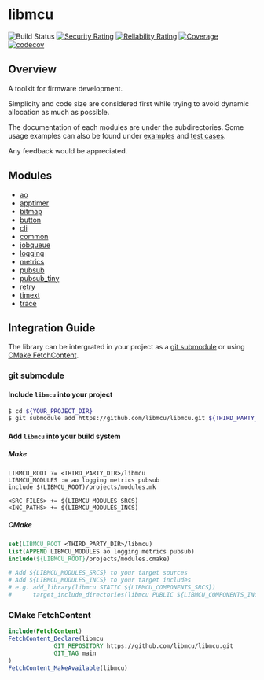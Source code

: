 # libmcu
![Build Status](https://github.com/onkwon/libmcu/workflows/build/badge.svg)
[![Security Rating](https://sonarcloud.io/api/project_badges/measure?project=onkwon_libmcu&metric=security_rating)](https://sonarcloud.io/dashboard?id=onkwon_libmcu)
[![Reliability Rating](https://sonarcloud.io/api/project_badges/measure?project=onkwon_libmcu&metric=reliability_rating)](https://sonarcloud.io/dashboard?id=onkwon_libmcu)
[![Coverage](https://sonarcloud.io/api/project_badges/measure?project=onkwon_libmcu&metric=coverage)](https://sonarcloud.io/dashboard?id=onkwon_libmcu)
[![codecov](https://codecov.io/gh/onkwon/libmcu/branch/master/graph/badge.svg?token=KBLNIEKUF4)](https://codecov.io/gh/onkwon/libmcu)

## Overview
A toolkit for firmware development.

Simplicity and code size are considered first while trying to avoid dynamic
allocation as much as possible.

The documentation of each modules are under the subdirectories. Some usage
examples can also be found under [examples](examples) and [test cases](tests/src).

Any feedback would be appreciated.

## Modules
* [ao](modules/ao)
* [apptimer](modules/apptimer)
* [bitmap](modules/bitmap)
* [button](modules/button)
* [cli](modules/cli)
* [common](modules/common)
* [jobqueue](modules/jobqueue)
* [logging](modules/logging)
* [metrics](modules/metrics)
* [pubsub](modules/pubsub)
* [pubsub_tiny](modules/pubsub_tiny)
* [retry](modules/retry)
* [timext](modules/timext)
* [trace](modules/trace)

## Integration Guide
The library can be intergrated in your project as a [git
submodule](https://git-scm.com/book/en/v2/Git-Tools-Submodules) or using [CMake
FetchContent](https://cmake.org/cmake/help/latest/module/FetchContent.html).

### git submodule
#### Include `libmcu` into your project

```bash
$ cd ${YOUR_PROJECT_DIR}
$ git submodule add https://github.com/libmcu/libmcu.git ${THIRD_PARTY_DIR}/libmcu
```

#### Add `libmcu` into your build system
##### Make

```make
LIBMCU_ROOT ?= <THIRD_PARTY_DIR>/libmcu
LIBMCU_MODULES := ao logging metrics pubsub
include $(LIBMCU_ROOT)/projects/modules.mk

<SRC_FILES> += $(LIBMCU_MODULES_SRCS)
<INC_PATHS> += $(LIBMCU_MODULES_INCS)
```

##### CMake

```cmake
set(LIBMCU_ROOT <THIRD_PARTY_DIR>/libmcu)
list(APPEND LIBMCU_MODULES ao logging metrics pubsub)
include(${LIBMCU_ROOT}/projects/modules.cmake)

# Add ${LIBMCU_MODULES_SRCS} to your target sources
# Add ${LIBMCU_MODULES_INCS} to your target includes
# e.g. add_library(libmcu STATIC ${LIBMCU_COMPONENTS_SRCS})
#      target_include_directories(libmcu PUBLIC ${LIBMCU_COMPONENTS_INCS})
```

### CMake FetchContent

```cmake
include(FetchContent)
FetchContent_Declare(libmcu
		     GIT_REPOSITORY https://github.com/libmcu/libmcu.git
		     GIT_TAG main
)
FetchContent_MakeAvailable(libmcu)
```
